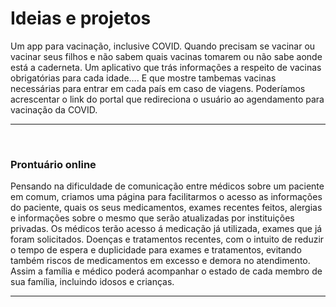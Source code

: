 <h1>Ideias e projetos</h1>

Um app para vacinação, inclusive COVID. Quando precisam se vacinar ou vacinar seus filhos e não sabem quais vacinas tomarem ou não sabe aonde está a caderneta. 
Um aplicativo que trás informações a respeito de vacinas obrigatórias para cada idade…. E que mostre tambemas vacinas necessárias para entrar em cada país em caso 
de viagens.
Poderíamos acrescentar o link do portal que redireciona o usuário ao agendamento para vacinação da COVID.
<hr><br>

<h3>Prontuário online</h3>
Pensando na dificuldade de comunicação entre médicos sobre um paciente em comum, criamos uma página para facilitarmos o acesso as informações do paciente, quais os seus medicamentos, exames recentes feitos, alergias e informações sobre o mesmo que serão atualizadas por instituições privadas.
Os médicos terão acesso á medicação já utilizada, exames que já foram solicitados.
Doenças e tratamentos recentes, com o intuito de reduzir o tempo de espera e duplicidade para exames e tratamentos, evitando também riscos de medicamentos em excesso e demora no atendimento.
Assim a família e médico poderá acompanhar o estado de cada membro de sua família, incluindo idosos e crianças.
<hr><br>
